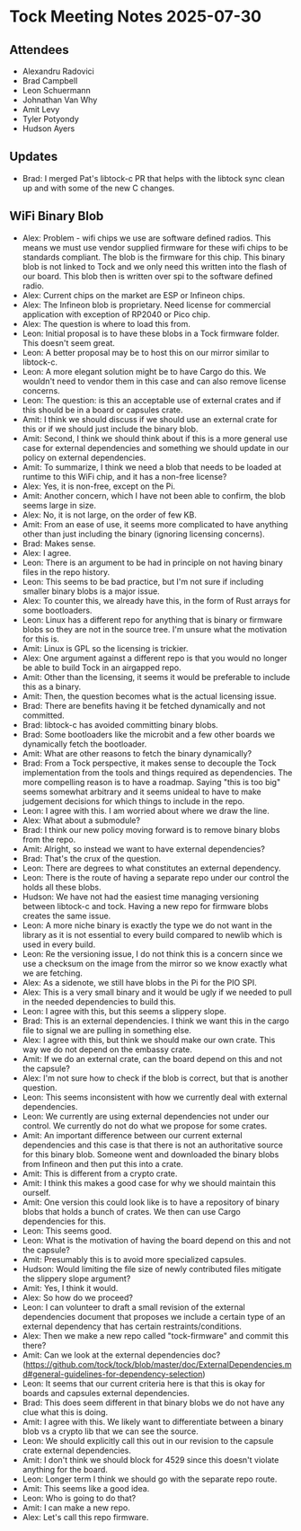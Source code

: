 # Tock Meeting Notes 2025-07-30

## Attendees
- Alexandru Radovici
- Brad Campbell
- Leon Schuermann
- Johnathan Van Why
- Amit Levy
- Tyler Potyondy
- Hudson Ayers

## Updates
- Brad: I merged Pat's libtock-c PR that helps with the libtock sync clean up and with some of the new C changes.

## WiFi Binary Blob
- Alex: Problem - wifi chips we use are software defined radios. This means we must use vendor supplied firmware for these wifi chips to be standards compliant. The blob is the firmware for this chip. This binary blob is not linked to Tock and we only need this written into the flash of our board. This blob then is written over spi to the software defined radio. 
- Alex: Current chips on the market are ESP or Infineon chips.
- Alex: The Infineon blob is proprietary. Need license for commercial application with exception of RP2040 or Pico chip.
- Alex: The question is where to load this from.
- Leon: Initial proposal is to have these blobs in a Tock firmware folder. This doesn't seem great.
- Leon: A better proposal may be to host this on our mirror similar to libtock-c.
- Leon: A more elegant solution might be to have Cargo do this. We wouldn't need to vendor them in this case and can also remove license concerns.
- Leon: The question: is this an acceptable use of external crates and if this should be in a board or capsules crate.
- Amit: I think we should discuss if we should use an external crate for this or if we should just include the binary blob.
- Amit: Second, I think we should think about if this is a more general use case for external dependencies and something we should update in our policy on external dependencies.
- Amit: To summarize, I think we need a blob that needs to be loaded at runtime to this WiFi chip, and it has a non-free license?
- Alex: Yes, it is non-free, except on the Pi.
- Amit: Another concern, which I have not been able to confirm, the blob seems large in size.
- Alex: No, it is not large, on the order of few KB.
- Amit: From an ease of use, it seems more complicated to have anything other than just including the binary (ignoring licensing concerns).
- Brad: Makes sense.
- Alex: I agree.
- Leon: There is an argument to be had in principle on not having binary files in the repo history.
- Leon: This seems to be bad practice, but I'm not sure if including smaller binary blobs is a major issue.
- Alex: To counter this, we already have this, in the form of Rust arrays for some bootloaders.
- Leon: Linux has a different repo for anything that is binary or firmware blobs so they are not in the source tree. I'm unsure what the motivation for this is.
- Amit: Linux is GPL so the licensing is trickier. 
- Alex: One argument against a different repo is that you would no longer be able to build Tock in an airgapped repo. 
- Amit: Other than the licensing, it seems it would be preferable to include this as a binary.
- Amit: Then, the question becomes what is the actual licensing issue.
- Brad: There are benefits having it be fetched dynamically and not committed. 
- Brad: libtock-c has avoided committing binary blobs.
- Brad: Some bootloaders like the microbit and a few other boards we dynamically fetch the bootloader.
- Amit: What are other reasons to fetch the binary dynamically?
- Brad: From a Tock perspective, it makes sense to decouple the Tock implementation from the tools and things required as dependencies. The more compelling reason is to have a roadmap. Saying "this is too big" seems somewhat arbitrary and it seems unideal to have to make judgement decisions for which things to include in the repo.
- Leon: I agree with this. I am worried about where we draw the line. 
- Alex: What about a submodule?
- Brad: I think our new policy moving forward is to remove binary blobs from the repo.
- Amit: Alright, so instead we want to have external dependencies?
- Brad: That's the crux of the question.
- Leon: There are degrees to what constitutes an external dependency.
- Leon: There is the route of having a separate repo under our control the holds all these blobs. 
- Hudson: We have not had the easiest time managing versioning between libtock-c and tock. Having a new repo for firmware blobs creates the same issue.
- Leon: A more niche binary is exactly the type we do not want in the library as it is not essential to every build compared to newlib which is used in every build.
- Leon: Re the versioning issue, I do not think this is a concern since we use a checksum on the image from the mirror so we know exactly what we are fetching.
- Alex: As a sidenote, we still have blobs in the Pi for the PIO SPI.
- Alex: This is a very small binary and it would be ugly if we needed to pull in the needed dependencies to build this.
- Leon: I agree with this, but this seems a slippery slope.
- Brad: This is an external dependencies. I think we want this in the cargo file to signal we are pulling in something else.
- Alex: I agree with this, but think we should make our own crate. This way we do not depend on the embassy crate.
- Amit: If we do an external crate, can the board depend on this and not the capsule?
- Alex: I'm not sure how to check if the blob is correct, but that is another question.
- Leon: This seems inconsistent with how we currently deal with external dependencies.
- Leon: We currently are using external dependencies not under our control. We currently do not do what we propose for some crates.
- Amit: An important difference between our current external dependencies and this case is that there is not an authoritative source for this binary blob. Someone went and downloaded the binary blobs from Infineon and then put this into a crate.
- Amit: This is different from a crypto crate.
- Amit: I think this makes a good case for why we should maintain this ourself.
- Amit: One version this could look like is to have a repository of binary blobs that holds a bunch of crates. We then can use Cargo dependencies for this.
- Leon: This seems good. 
- Leon: What is the motivation of having the board depend on this and not the capsule?
- Amit: Presumably this is to avoid more specialized capsules.
- Hudson: Would limiting the file size of newly contributed files mitigate the slippery slope argument?
- Amit: Yes, I think it would.
- Alex: So how do we proceed?
- Leon: I can volunteer to draft a small revision of the external dependencies document that proposes we include a certain type of an external dependency that has certain restraints/conditions.
- Alex: Then we make a new repo called "tock-firmware" and commit this there?
- Amit: Can we look at the external dependencies doc? (https://github.com/tock/tock/blob/master/doc/ExternalDependencies.md#general-guidelines-for-dependency-selection)
- Leon: It seems that our current criteria here is that this is okay for boards and capsules external dependencies.
- Brad: This does seem different in that binary blobs we do not have any clue what this is doing.
- Amit: I agree with this. We likely want to differentiate between a binary blob vs a crypto lib that we can see the source.
- Leon: We should explicitly call this out in our revision to the capsule crate external dependencies. 
- Amit: I don't think we should block for 4529 since this doesn't violate anything for the board.
- Leon: Longer term I think we should go with the separate repo route.
- Amit: This seems like a good idea.
- Leon: Who is going to do that?
- Amit: I can make a new repo.
- Alex: Let's call this repo firmware.
